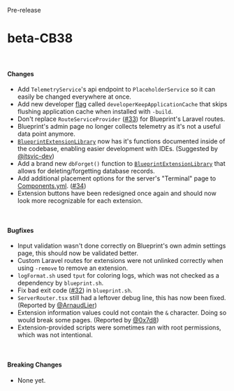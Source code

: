 <span class="badge bg-warning-subtle border border-warning-subtle text-warning-emphasis rounded-pill"><i class="bi bi-binoculars-fill"></i> Pre-release</span>
# beta-CB38
<br/>

#### Changes
- Add `TelemetryService`'s api endpoint to `PlaceholderService` so it can easily be changed everywhere at once.
- Add new developer [flag](?page=documentation/flags) called `developerKeepApplicationCache` that skips flushing application cache when installed with `-build`.
- Don't replace `RouteServiceProvider` ([#33](https://github.com/BlueprintFramework/main/pull/33)) for Blueprint's Laravel routes.
- Blueprint's admin page no longer collects telemetry as it's not a useful data point anymore.
- [`BlueprintExtensionLibrary`](?page=documentation/$blueprint) now has it's functions documented inside of the codebase, enabling easier development with IDEs. (Suggested by [@itsvic-dev](https://github.com/itsvic-dev/))
- Add a brand new `dbForget()` function to [`BlueprintExtensionLibrary`](?page=documentation/$blueprint) that allows for deleting/forgetting database records.
- Add additional placement options for the server's "Terminal" page to [Components.yml](?page=documentation/componentsyml). ([#34](https://github.com/BlueprintFramework/main/pull/34))
- Extension buttons have been redesigned once again and should now look more recognizable for each extension.

<br/>

#### Bugfixes
- Input validation wasn't done correctly on Blueprint's own admin settings page, this should now be validated better.
- Custom Laravel routes for extensions were not unlinked correctly when using `-remove` to remove an extension.
- `logFormat.sh` used `tput` for coloring logs, which was not checked as a dependency by `blueprint.sh`.
- Fix bad exit code ([#32](https://github.com/BlueprintFramework/main/pull/32)) in `blueprint.sh`.
- `ServerRouter.tsx` still had a leftover debug line, this has now been fixed. (Reported by [@ArnaudLier](https://github.com/ArnaudLier))
- Extension information values could not contain the `&` character. Doing so would break some pages. (Reported by [@0x7d8](https://github.com/0x7d8))
- Extension-provided scripts were sometimes ran with root permissions, which was not intentional.

<br/>

#### Breaking Changes
- None yet.